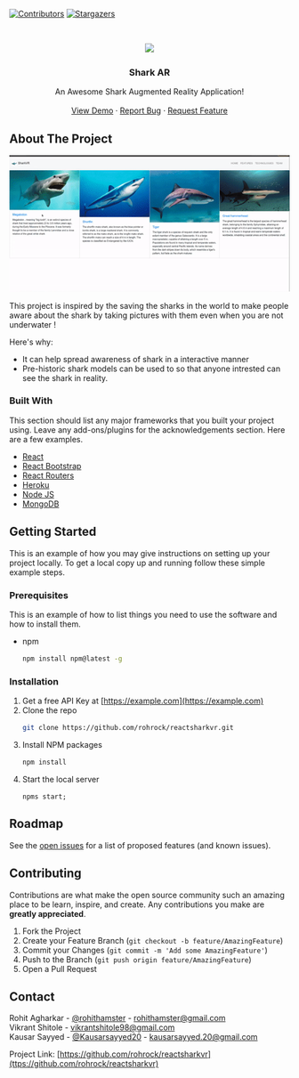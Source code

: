 <!-- PROJECT SHIELDS -->
<!--
*** I'm using markdown "reference style" links for readability.
*** Reference links are enclosed in brackets [ ] instead of parentheses ( ).
*** See the bottom of this document for the declaration of the reference variables
*** for contributors-url, forks-url, etc. This is an optional, concise syntax you may use.
*** https://www.markdownguide.org/basic-syntax/#reference-style-links
-->
[![Contributors][contributors-shield]][contributors-url]
[![Stargazers][stars-shield]][stars-url]


<!-- PROJECT LOGO -->
<br />
<p align="center">
  <a href="https://github.com/ROHROCK/reactsharkvr">
    <img src="https://img.icons8.com/fluency/100/000000/shark-body.png" />
<!--  <img src="https://img.icons8.com/emoji/100/000000/shark-emoji.png"/> -->
<!--     <img src="https://img.icons8.com/flat-round/100/000000/shark--v1.png"/> -->
  </a>

  <h3 align="center">Shark AR</h3>

  <p align="center">
    An Awesome Shark Augmented Reality Application!
    <br />
    <br />
    <a href="https://shark-vr.herokuapp.com">View Demo</a>
    ·
    <a href="https://github.com/othneildrew/Best-README-Template/issues">Report Bug</a>
    ·
    <a href="https://github.com/othneildrew/Best-README-Template/issues">Request Feature</a>
  </p>
</p>


<!-- ABOUT THE PROJECT -->
## About The Project

[![Shark VR PC Demo][product-screenshot]](pc-demo.gif)

This project is inspired by the saving the sharks in the world to make people aware about the shark by taking pictures with them even when you are not underwater !

Here's why:
* It can help spread awareness of shark in a interactive manner
* Pre-historic shark models can be used to so that anyone intrested can see the shark in reality.

### Built With

This section should list any major frameworks that you built your project using. Leave any add-ons/plugins for the acknowledgements section. Here are a few examples.
* [React](https://reactjs.org/)
* [React Bootstrap](https://react-bootstrap.github.io/)
* [React Routers](https://reactrouter.com/)
* [Heroku](https://www.heroku.com/)
* [Node JS](https://nodejs.org/en/)
* [MongoDB](https://www.mongodb.com/)



<!-- GETTING STARTED -->
## Getting Started

This is an example of how you may give instructions on setting up your project locally.
To get a local copy up and running follow these simple example steps.

### Prerequisites

This is an example of how to list things you need to use the software and how to install them.
* npm
  ```sh
  npm install npm@latest -g
  ```

### Installation

1. Get a free API Key at [https://example.com](https://example.com)
2. Clone the repo
   ```sh
   git clone https://github.com/rohrock/reactsharkvr.git
   ```
3. Install NPM packages
   ```sh
   npm install
   ```
4. Start the local server
   ```JS
   npms start;
   ```


<!-- ROADMAP -->
## Roadmap

See the [open issues](https://github.com/othneildrew/Best-README-Template/issues) for a list of proposed features (and known issues).



<!-- CONTRIBUTING -->
## Contributing

Contributions are what make the open source community such an amazing place to be learn, inspire, and create. Any contributions you make are **greatly appreciated**.

1. Fork the Project
2. Create your Feature Branch (`git checkout -b feature/AmazingFeature`)
3. Commit your Changes (`git commit -m 'Add some AmazingFeature'`)
4. Push to the Branch (`git push origin feature/AmazingFeature`)
5. Open a Pull Request


<!-- CONTACT -->
## Contact

Rohit Agharkar - [@rohithamster](https://twitter.com/rohithamster) - rohithamster@gmail.com
<br />
Vikrant Shitole - vikrantshitole98@gmail.com 
<br />
Kausar Sayyed - [@Kausarsayyed20](https://twitter.com/Kausarsayyed20) - kausarsayyed.20@gmail.com

Project Link: [https://github.com/rohrock/reactsharkvr](ttps://github.com/rohrock/reactsharkvr)


<!-- MARKDOWN LINKS & IMAGES -->
<!-- https://www.markdownguide.org/basic-syntax/#reference-style-links -->
[contributors-shield]: https://img.shields.io/github/contributors/rohrock/reactsharkvr
[contributors-url]: https://github.com/rohrock/reactsharkvr/graphs/contributors
[forks-shield]: https://img.shields.io/github/forks/othneildrew/Best-README-Template.svg?style=for-the-badge
[forks-url]: https://github.com/othneildrew/Best-README-Template/network/members
[stars-shield]: https://img.shields.io/github/stars/rohrock/reactsharkvr.svg
[stars-url]: https://github.com/othneildrew/Best-README-Template/stargazers
[issues-shield]: https://img.shields.io/github/issues/othneildrew/Best-README-Template.svg?style=for-the-badge
[issues-url]: https://github.com/othneildrew/Best-README-Template/issues
[product-screenshot]: pc-demo.gif
